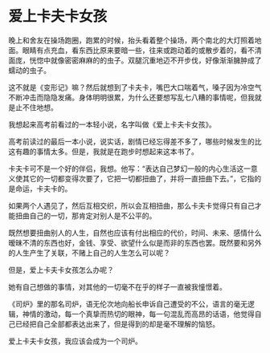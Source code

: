 # 爱上卡夫卡女孩

晚上和舍友在操场跑圈，跑累的时候，抬头看着整个操场，两个南北的大灯照着地面。眼睛有点充血，看东西比原来要暗一些，往来或跑动着的或散步着的，看不清面庞，恍惚中就像密密麻麻的的虫子。双腿沉重地迈不开步伐，好像渐渐臃肿成了蠕动的虫子。
 
这不就是《变形记》嘛？然后就想到了卡夫卡，嘴巴大口喘着气，嗓子因为冷空气不断冲击而隐隐发痛。身体明明很累，为什么还要想写乱七八糟的事情呢，但我就是止不住地想。
 
我想起来高考前看过的一本轻小说，名字叫做《爱上卡夫卡女孩》。
 
高考前读过的最后一本小说，说实话，剧情已经忘得差不多了，哪些时候发生的比这有趣的事情太多。但是，我就是在跑步时想起来这本书了。
 
卡夫卡可不是一个好的伴侣，我想。他写：“表达自己梦幻一般的内心生活这一意义使其它的一切都变得次要了，它把一切都扭曲了，并将一直扭曲下去。”，它指的是命运，卡夫卡的。
 
如果两个人遇见了，然后互相交织，所以会互相扭曲，那么卡夫卡觉得只有自己才能扭曲自己的一切，那肯定对别人是不公平的。
 
既然想要扭曲别人的人生，自然也应该有付出相应的代价，时间、未来、感情什么暧昧不清的东西也好，金钱、享受、欲望什么似是而非的东西也罢。既然要和另外的人生产生了关联，不赌上自己的人生怎么可以呢？
 
但是，爱上卡夫卡女孩怎么办呢？
 
她有自己想做的事情，对其他的一切毫不在乎的样子一直被我憧憬着。
 
《司炉》里的那名司炉，语无伦次地向船长申诉自己遭受的不公，语言的毫无逻辑，神情的激动，每一个真挚而热切的眼神，每一句混乱而高昂的话语，他觉得自己已经把自己全部都表达出来了，但是得到的却是毫不理解的恼怒。
 
爱上卡夫卡女孩，我应该会成为一个司炉。